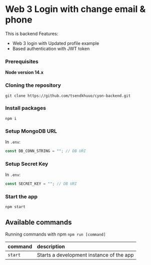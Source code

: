 # Web 3 Login with change email & phone

This is backend
Features:

- Web 3 login with Updated profile example
- Based authentication with JWT token

### Prerequisites

**Node version 14.x**

### Cloning the repository

```shell
git clone https://github.com/tsendkhuuo/cyon-backend.git
```

### Install packages

```shell
npm i
```

### Setup MongoDB URL

In `.env`:

```js
const DB_CONN_STRING = ""; // DB URI
```

### Setup Secret Key

In `.env`:

```js
const SECRET_KEY = ""; // DB URI
```

### Start the app

```shell
npm start
```

## Available commands

Running commands with npm `npm run [command]`

| command | description                              |
| :------ | :--------------------------------------- |
| `start` | Starts a development instance of the app |

